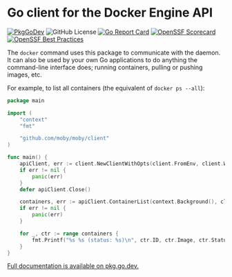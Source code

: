 # Go client for the Docker Engine API

[![PkgGoDev](https://pkg.go.dev/badge/github.com/moby/moby/client)](https://pkg.go.dev/github.com/moby/moby/client)
![GitHub License](https://img.shields.io/github/license/moby/moby)
[![Go Report Card](https://goreportcard.com/badge/github.com/moby/moby/client)](https://goreportcard.com/report/github.com/moby/moby/client)
[![OpenSSF Scorecard](https://api.scorecard.dev/projects/github.com/moby/moby/badge)](https://scorecard.dev/viewer/?uri=github.com/moby/moby)
[![OpenSSF Best Practices](https://www.bestpractices.dev/projects/10989/badge)](https://www.bestpractices.dev/projects/10989)

The `docker` command uses this package to communicate with the daemon. It can
also be used by your own Go applications to do anything the command-line
interface does; running containers, pulling or pushing images, etc.

For example, to list all containers (the equivalent of `docker ps --all`):

```go
package main

import (
	"context"
	"fmt"

	"github.com/moby/moby/client"
)

func main() {
	apiClient, err := client.NewClientWithOpts(client.FromEnv, client.WithAPIVersionNegotiation())
	if err != nil {
		panic(err)
	}
	defer apiClient.Close()

	containers, err := apiClient.ContainerList(context.Background(), client.ContainerListOptions{All: true})
	if err != nil {
		panic(err)
	}

	for _, ctr := range containers {
		fmt.Printf("%s %s (status: %s)\n", ctr.ID, ctr.Image, ctr.Status)
	}
}
```

[Full documentation is available on pkg.go.dev.](https://pkg.go.dev/github.com/moby/moby/client)
